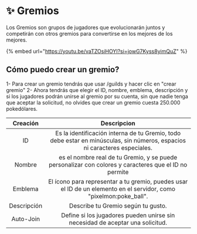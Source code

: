 # ✨ Gremios

Los Gremios son grupos de jugadores que evolucionarán juntos y competirán con otros gremios para convertirse en los mejores de los mejores.

{% embed url="https://youtu.be/vaTZOsiHOYI?si=jowG7Kyss8yimQuZ" %}

## Cómo puedo crear un gremio?

1- Para crear un gremio tendrás que usar /guilds y hacer clic en "crear gremio"
2- Ahora tendrás que elegir el ID, nombre, emblema, descripción y si los jugadores podrán unirse al gremio por su cuenta, sin que nadie tenga que aceptar la solicitud, no olvides que crear un gremio cuesta 250.000 pokedólares.

| Creación | Descripcion |
|:--------:|:-----------:|
|ID|Es la identificación interna de tu Gremio, todo debe estar en minúsculas, sin números, espacios ni caracteres especiales.|
|Nombre|es el nombre real de tu Gremio, y se puede personalizar con colores y caracteres que el ID no permite|
|Emblema|El ícono para representar a tu gremio, puedes usar el ID de un elemento en el servidor, como "pixelmon:poke_ball".|
|Descripción|Describe tu Gremio según tu gusto.|
|Auto-Join|Define si los jugadores pueden unirse sin necesidad de aceptar una solicitud.|
